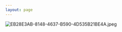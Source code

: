 ```yaml
---
layout: page
---
```


![EB28E3AB-8148-4637-B590-4D535B21BE4A.jpeg](/uploads/EB28E3AB-8148-4637-B590-4D535B21BE4A.jpeg)
